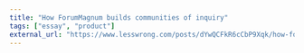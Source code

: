 ```yaml
---
title: "How ForumMagnum builds communities of inquiry"
tags: ["essay", "product"]
external_url: "https://www.lesswrong.com/posts/dYwQCFkR6cCbP9Xqk/how-forummagnum-builds-communities-of-inquiry"
---
```

